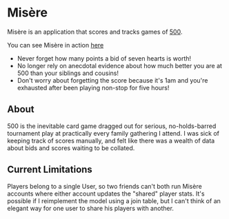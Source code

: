 Misère
======

Misère is an application that scores and tracks games of [500][1].

You can see Misère in action [here](http://misere.co.nz)

* Never forget how many points a bid of seven hearts is worth!
* No longer rely on anecdotal evidence about how much better you are at 500 than your siblings and cousins!
* Don't worry about forgetting the score because it's 1am and you're exhausted after been playing non-stop for five hours!

[1]: http://en.wikipedia.org/wiki/500_(card_game)

About
-----

500 is the inevitable card game dragged out for serious, no-holds-barred tournament play at practically every family gathering I attend. I was sick of keeping track of scores manually, and felt like there was a wealth of data about bids and scores waiting to be collated.

Current Limitations
-------------------

Players belong to a single User, so two friends can't both run Misère accounts where either account updates the "shared" player stats. It's possible if I reimplement the model using a join table, but I can't think of an elegant way for one user to share his players with another.


